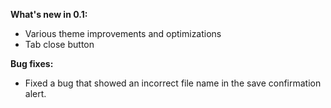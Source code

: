 **What's new in 0.1:**

* Various theme improvements and optimizations
* Tab close button 

**Bug fixes:**

* Fixed a bug that showed an incorrect file name in the save confirmation alert.
